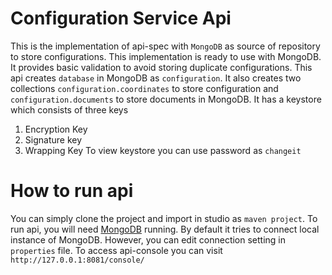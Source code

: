 # Configuration Service Api

This is the implementation of api-spec with `MongoDB` as source of repository to store configurations. This implementation is ready to use with MongoDB. It  provides basic validation to avoid storing duplicate configurations. This api creates `database` in MongoDB as `configuration`. It also creates two collections `configuration.coordinates` to store configuration and `configuration.documents` to store documents in MongoDB.  It has a keystore which consists of three keys
 1) Encryption Key
 2) Signature key
 3) Wrapping Key
To view keystore you can use password as `changeit`

# How to run api
You can simply clone the project and import in studio as `maven project`. To run api, you will need [MongoDB](https://www.mongodb.com/download-center#enterprise) running. By default it tries to connect local instance of MongoDB. However, you can edit connection setting in `properties` file.  To access api-console you can visit `http://127.0.0.1:8081/console/` 


